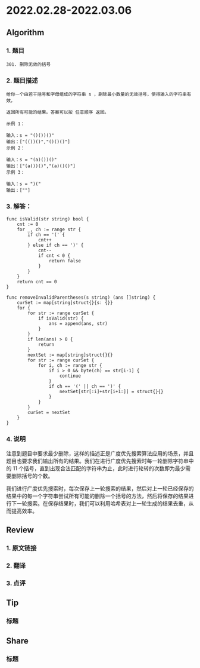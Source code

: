 # 2022.02.28-2022.03.06

## Algorithm
### 1. 题目
```
301. 删除无效的括号
```
### 2. 题目描述
```
给你一个由若干括号和字母组成的字符串 s ，删除最小数量的无效括号，使得输入的字符串有效。

返回所有可能的结果。答案可以按 任意顺序 返回。

示例 1：

输入：s = "()())()"
输出：["(())()","()()()"]
示例 2：

输入：s = "(a)())()"
输出：["(a())()","(a)()()"]
示例 3：

输入：s = ")("
输出：[""]
```

### 3. 解答：
```golang
func isValid(str string) bool {
	cnt := 0
	for _, ch := range str {
		if ch == '(' {
			cnt++
		} else if ch == ')' {
			cnt--
			if cnt < 0 {
				return false
			}
		}
	}
	return cnt == 0
}

func removeInvalidParentheses(s string) (ans []string) {
	curSet := map[string]struct{}{s: {}}
	for {
		for str := range curSet {
			if isValid(str) {
				ans = append(ans, str)
			}
		}
		if len(ans) > 0 {
			return
		}
		nextSet := map[string]struct{}{}
		for str := range curSet {
			for i, ch := range str {
				if i > 0 && byte(ch) == str[i-1] {
					continue
				}
				if ch == '(' || ch == ')' {
					nextSet[str[:i]+str[i+1:]] = struct{}{}
				}
			}
		}
		curSet = nextSet
	}
}

```
### 4. 说明
注意到题目中要求最少删除，这样的描述正是广度优先搜索算法应用的场景，并且题目也要求我们输出所有的结果。我们在进行广度优先搜索时每一轮删除字符串中的 11 个括号，直到出现合法匹配的字符串为止，此时进行轮转的次数即为最少需要删除括号的个数。

我们进行广度优先搜索时，每次保存上一轮搜索的结果，然后对上一轮已经保存的结果中的每一个字符串尝试所有可能的删除一个括号的方法，然后将保存的结果进行下一轮搜索。在保存结果时，我们可以利用哈希表对上一轮生成的结果去重，从而提高效率。

## Review
### 1. 原文链接


### 2. 翻译


### 3. 点评


## Tip
### 标题


## Share
### 标题